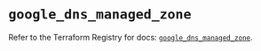 # `google_dns_managed_zone`

Refer to the Terraform Registry for docs: [`google_dns_managed_zone`](https://registry.terraform.io/providers/drfaust92/google/4.16.4/docs/resources/dns_managed_zone).
